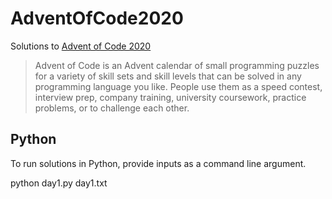 # AdventOfCode2020

Solutions to [Advent of Code 2020](https://adventofcode.com/)

> Advent of Code is an Advent calendar of small programming puzzles for a variety of skill sets and skill levels that can be solved in any programming language you like. People use them as a speed contest, interview prep, company training, university coursework, practice problems, or to challenge each other.

## Python

To run solutions in Python, provide inputs as a command line argument.

  python day1.py day1.txt
